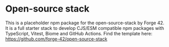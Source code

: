 # Open-source stack

This is a placeholder npm package for the open-source-stack by Forge 42.
It is a full starter stack to develop CJS/ESM compatible npm packages with TypeScript, Vitest, Biome and GitHub Actions.
Find the template here:
https://github.com/forge-42/open-source-stack